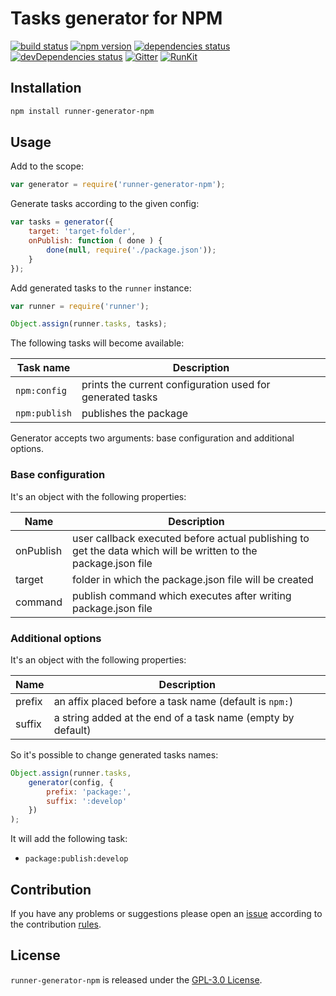 Tasks generator for NPM
========================

[![build status](https://img.shields.io/travis/runner/generator-npm.svg?style=flat-square)](https://travis-ci.org/runner/generator-npm)
[![npm version](https://img.shields.io/npm/v/runner-generator-npm.svg?style=flat-square)](https://www.npmjs.com/package/runner-generator-npm)
[![dependencies status](https://img.shields.io/david/runner/generator-npm.svg?style=flat-square)](https://david-dm.org/runner/generator-npm)
[![devDependencies status](https://img.shields.io/david/dev/runner/generator-npm.svg?style=flat-square)](https://david-dm.org/runner/generator-npm?type=dev)
[![Gitter](https://img.shields.io/badge/gitter-join%20chat-blue.svg?style=flat-square)](https://gitter.im/DarkPark/runner)
[![RunKit](https://img.shields.io/badge/RunKit-try-yellow.svg?style=flat-square)](https://npm.runkit.com/runner-generator-npm)


## Installation ##

```bash
npm install runner-generator-npm
```


## Usage ##

Add to the scope:

```js
var generator = require('runner-generator-npm');
```

Generate tasks according to the given config:

```js
var tasks = generator({
    target: 'target-folder',
    onPublish: function ( done ) {
        done(null, require('./package.json'));
    }
});
```

Add generated tasks to the `runner` instance:

```js
var runner = require('runner');

Object.assign(runner.tasks, tasks);
```

The following tasks will become available:

 Task name     | Description
---------------|-------------
 `npm:config`  | prints the current configuration used for generated tasks
 `npm:publish` | publishes the package

Generator accepts two arguments: base configuration and additional options.


### Base configuration ###

It's an object with the following properties:

 Name      | Description
-----------|-------------
 onPublish | user callback executed before actual publishing to get the data which will be written to the package.json file
 target    | folder in which the package.json file will be created
 command   | publish command which executes after writing package.json file
 

### Additional options ###

It's an object with the following properties:

 Name   | Description
--------|-------------
 prefix | an affix placed before a task name (default is `npm:`)  
 suffix | a string added at the end of a task name (empty by default)
 
So it's possible to change generated tasks names: 

```js
Object.assign(runner.tasks,
    generator(config, {
        prefix: 'package:',
        suffix: ':develop'
    })
);
```

It will add the following task:
 
* `package:publish:develop`
 

## Contribution ##

If you have any problems or suggestions please open an [issue](https://github.com/runner/generator-npm/issues)
according to the contribution [rules](.github/contributing.md).


## License ##

`runner-generator-npm` is released under the [GPL-3.0 License](http://opensource.org/licenses/GPL-3.0).
